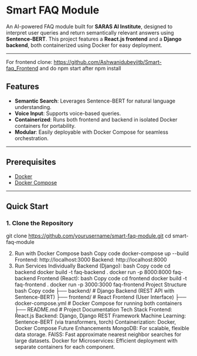 # Smart FAQ Module

An AI-powered FAQ module built for **SARAS AI Institute**, designed to interpret user queries and return semantically relevant answers using **Sentence-BERT**. This project features a **React.js frontend** and a **Django backend**, both containerized using Docker for easy deployment.

---

For frontend clone: https://github.com/Ashwanidubeyiitb/Smart-faq_Frontend
and do npm start after npm install

## Features
- **Semantic Search**: Leverages Sentence-BERT for natural language understanding.
- **Voice Input**: Supports voice-based queries.
- **Containerized**: Runs both frontend and backend in isolated Docker containers for portability.
- **Modular**: Easily deployable with Docker Compose for seamless orchestration.

---

## Prerequisites
- [Docker](https://www.docker.com/get-started)
- [Docker Compose](https://docs.docker.com/compose/install/)

---

## Quick Start

### 1. **Clone the Repository**

git clone https://github.com/yourusername/smart-faq-module.git
cd smart-faq-module


2. Run with Docker Compose
bash
Copy code
docker-compose up --build
Frontend: http://localhost:3000
Backend: http://localhost:8000
3. Run Services Individually
Backend (Django):
bash
Copy code
cd backend
docker build -t faq-backend .
docker run -p 8000:8000 faq-backend
Frontend (React):
bash
Copy code
cd frontend
docker build -t faq-frontend .
docker run -p 3000:3000 faq-frontend
Project Structure
bash
Copy code
├── backend/                 # Django Backend (REST API with Sentence-BERT)
├── frontend/                # React Frontend (User Interface)
├── docker-compose.yml       # Docker Compose for running both containers
├── README.md                # Project Documentation
Tech Stack
Frontend: React.js
Backend: Django, Django REST Framework
Machine Learning: Sentence-BERT (via transformers, torch)
Containerization: Docker, Docker Compose
Future Enhancements
MongoDB: For scalable, flexible data storage.
FAISS: Fast approximate nearest neighbor searches for large datasets.
Docker for Microservices: Efficient deployment with separate containers for each component.

